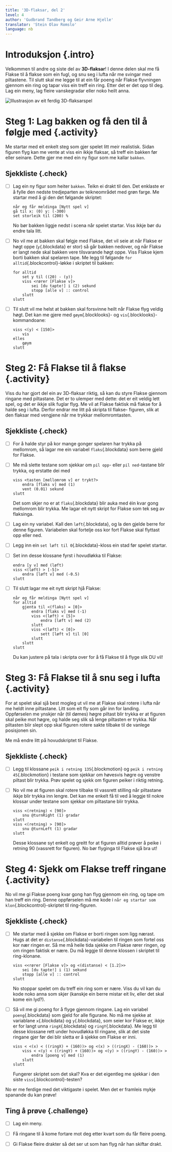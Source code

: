 ```yaml
---
title: '3D-flaksar, del 2'
level: 4
author: 'Gudbrand Tandberg og Geir Arne Hjelle'
translator: 'Stein Olav Romslo'
language: nb
---
```


# Introduksjon {.intro}

Velkommen til andre og siste del av __3D-flaksar__! I denne delen skal me få
Flakse til å flakse som ein fugl, og snu seg i lufta når me svingar med
piltastene. Til slutt skal me legge til at ein får poeng når Flakse flyvningen
gjennom ein ring og tapar viss ein treff ein ring. Etter det er det opp til
deg. Lag ein meny, lag fleire vanskegradar eller noko heilt anna.

![Illustrasjon av eit ferdig 3D-flaksarspel](3d_flakser.png)

# Steg 1: Lag bakken og få den til å følgje med {.activity}

Me startar med eit enkelt steg som gjer spelet litt meir realistisk. Sidan
figuren flyg kan me vente at viss ein ikkje flaksar, så treff ein bakken
før eller seinare. Dette gjer me med ein ny figur som me kallar `bakken`.

## Sjekkliste {.check}

- [ ] Lag ein ny figur som heiter `bakken`. Teikn ei drakt til den. Det
  enklaste er å fylle den nedste tredjeparten av teikneområdet med grøn farge.
  Me startar med å gi den det følgande skriptet:

  ```blocks
  når eg får meldinga [Nytt spel v]
  gå til x: (0) y: (-300)
  set storleik til (200) %
  ```

  No bør bakken liggje nedst i scena når spelet startar. Viss ikkje bør du
  endre tala litt.

- [ ] No vil me at bakken skal følgje med Flakse, det vil seie at når Flakse
  er høgt oppe (`y`{.blockdata} er stor) så går bakken nedover, og når Flakse
  er langt nede skal bakken vere tilsvarande høgt oppe. Viss Flakse kjem
  borti bakken skal spelaren tape. Me legg til følgande
  `for alltid`{.blockcontrol}-løkke i skriptet til bakken:

  ```blocks
  for alltid
      set y til ((20) - (y))
      viss <rører [Flakse v]>
          sei [du tapte!] i (2) sekund
          stopp [alle v] :: control
      slutt
  slutt
  ```

- [ ] Til slutt vil me helst at bakken skal forsvinne heilt når Flakse flyg
  veldig høgt. Det kan me gjere med `gøym`{.blocklooks}- og
  `vis`{.blocklooks}-kommandoane:

  ```blocks
  viss <(y) < [150]>
      vis
  elles
      gøym
  slutt
  ```

# Steg 2: Få Flakse til å flakse {.activity}

Viss du har gjort del ein av 3D-flaksar riktig, så kan du styre Flakse
gjennom ringane med piltastane. Det er to ulemper med dette: det er eit veldig
lett spel, og det er ikkje slik fuglar flyg. Me vil at Flakse faktisk må
flakse for å halde seg i lufta. Derfor endrar me litt på skripta til flakse-
figuren, slik at den flaksar med vengjene når me trykkar mellomromtasten.

## Sjekkliste {.check}

- [ ] For å halde styr på kor mange gonger spelaren har trykka på mellomrom,
  så lagar me ein variabel `flaks`{.blockdata} som berre gjeld for Flakse.

- [ ] Me må slette testane som sjekkar om `pil opp`- eller `pil ned`-tastane
  blir trykka, og erstatte dei med

  ```blocks
  viss <tasten [mellomrom v] er trykt?>
      endra [flaks v] med (1)
      vent (0.01) sekund
  slutt
  ```

  Det som skjer no er at `flaks`{.blockdata} blir auka med éin kvar gong
  mellomrom blir trykka. Me lagar eit nytt skript for Flakse som tek seg av
  flaksinga.

- [ ] Lag ein ny variabel. Kall den `løft`{.blockdata}, og la den gjelde berre
  for denne figuren. Variabelen skal fortelje oss kor fort Flakse skal flyttast
  opp eller ned.

- [ ] Legg inn ein `set løft til 0`{.blockdata}-kloss ein stad før spelet
  startar.

- [ ] Set inn desse klossane fyrst i hovudløkka til Flakse:

  ```blocks
  endra [y v] med (løft)
  viss <(løft) > [-5]>
      endra [løft v] med (-0.5)
  slutt
  ```

- [ ] Til slutt lagar me eit nytt skript hjå Flakse:

  ```blocks
  når eg får meldinga [Nytt spel v]
  for alltid
      gjenta til <(flaks) = [0]>
          endra [flaks v] med (-1)
          viss <(løft) < [5]>
              endra [løft v] med (2)
          slutt
          viss <(løft) < [0]>
              sett [løft v] til [0]
          slutt
      slutt
  slutt
  ```

  Du kan justere på tala i skripta over for å få Flakse til å flyge slik DU vil!

# Steg 3: Få Flakse til å snu seg i lufta {.activity}

For at spelet skal sjå best mogleg ut vil me at Flakse skal rotere i lufta når
me heldt inne piltastane. Litt som eit fly som går inn for landing. Oppførselen
me ynskjer når (til dømes) høgre piltast blir trykka er at figuren skal peike
mot høgre, og halde seg slik så lenge piltasten er trykka. Når piltasten blir
slept opp skal figuren rotere sakte tilbake til de vanlege posisjonen sin.

Me må endre litt på hovudskriptet til Flakse.

## Sjekkliste {.check}

- [ ] Legg til klossane `peik i retning 135`{.blockmotion} og `peik i
  retning 45`{.blockmotion} i testane som sjekkar om høvesvis høgre og venstre
  piltast blir trykka. Prøv spelet og sjekk om figuren peiker i riktig retning.

- [ ] No vil me at figuren skal rotere tilbake til vassrett stilling når
  piltastane ikkje blir trykka inn lengre. Det kan me enkelt få til ved å
  leggje til nokre klossar under testane som sjekkar om piltastane blir trykka.

  ```blocks
  viss <(retning) < [90]>
      snu @turnRight (1) gradar
  slutt
  viss <(retning) > [90]>
      snu @turnLeft (1) gradar
  slutt
  ```

  Desse klossane syt enkelt og greitt for at figuren alltid prøver å peike i
  retning 90 (vassrett for figuren). No bør flyginga til Flakse sjå bra ut!

# Steg 4: Sjekk om Flakse treff ringane {.activity}

No vil me gi Flakse poeng kvar gong han flyg gjennom ein ring, og tape om han
treff ein ring. Denne oppførselen må me kode i `når eg startar som
klon`{.blockcontrol}-skriptet til ring-figuren.

## Sjekkliste {.check}

- [ ] Me startar med å sjekke om Flakse er borti ringen som ligg nærast. Hugs
  at det er `distanse`{.blockdata}-variabelen til ringen som fortel oss kor nær
  ringen er. Så me må heile tida sjekke om Flakse rører ringen, *og* om ringen
  faktisk er nære. Du må leggje til denne klossen i skriptet til ring-klonane.

  ```blocks
  viss <<rører [Flakse v]> og <(distanse) < [1.2]>>
      sei [du tapte!] i (1) sekund
      stopp [alle v] :: control
  slutt
  ```

  No stoppar spelet om du treff ein ring som er nære. Viss du vil kan du kode
  noko anna som skjer (kanskje ein berre mistar eit liv, eller det skal kome
  ein lyd?).

- [ ] Så vil me gi poeng for å flyge gjennom ringane. Lag ein variabel
  `poeng`{.blockdata} som gjeld for alle figurane. No må me sjekke at
  variablane `x`{.blockdata} og `y`{.blockdata}, som seier kor Flakse er, ikkje
  er for langt unna `ringX`{.blockdata} og `ringY`{.blockdata}. Me legg til
  desse klossane rett under hovudløkka til ringane, slik at det siste ringane
  gjer før dei blir sletta er å sjekke om Flakse er inni.

  ```blocks
  viss < <(x) < ((ringX) + (160))> og <(x) > ((ringX) - (160))> >
      viss < <(y) < ((ringY) + (160))> og <(y) > ((ringY) - (160))> >
          endra [poeng v] med (1)
      slutt
  slutt
  ```

  Fungerer skriptet som det skal? Kva er det eigentleg me sjekkar i den siste
  `viss`{.blockcontrol}-testen?

No er me ferdige med det viktigaste i spelet. Men det er framleis mykje
spanande du kan prøve!

## Ting å prøve {.challenge}

- [ ] Lag ein meny.

- [ ] Få ringane til å kome fortare mot deg etter kvart som du får fleire poeng.

- [ ] Gi Flakse fleire drakter så det ser ut som han flyg når han
  skiftar drakt.
